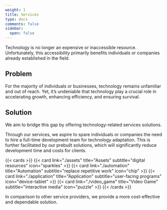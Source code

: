 ```yaml
---
weight: 1
title: Services
type: docs
comments: false
sidebar:
  open: false
---
```


Technology is no longer an expensive or inaccessible resource. Unfortunately, this accessibility primarily benefits individuals or companies already established in the field.

## Problem

For the majority of individuals or businesses, technology remains unfamiliar and out of reach. Yet, it’s undeniable that technology play a crucial role in accelerating growth, enhancing efficiency, and ensuring survival.

## Solution

We aim to bridge this gap by offering technology-related services solutions.

Through our services, we aspire to spare individuals or companies the need to hire a full-time development team for technology adaptation. This is further facilitated by our prebuilt solutions, which will significantly reduce development time and costs for clients.

{{< cards >}}
  {{< card link="./assets" title="Assets" subtitle="digital resources" icon="sparkles" >}}
  {{< card link="./automation" title="Automation" subtitle="replace repetitive work" icon="chip" >}}
  {{< card link="./application" title="Application" subtitle="user-facing programs" icon="device-tablet" >}}
  {{< card link="./video_game" title="Video Game" subtitle="interactive media" icon="puzzle" >}}
{{< /cards >}}

In comparison to other service providers, we provide a more cost-effective and dependable solution.
